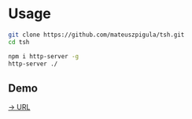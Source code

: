 # Usage

```bash
git clone https://github.com/mateuszpigula/tsh.git
cd tsh

npm i http-server -g
http-server ./
```

## Demo
[&#8594; URL](https://mateuszpigula.github.io/tsh)